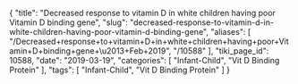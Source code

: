 {
    "title": "Decreased response to vitamin D in white children having poor Vitamin D binding gene",
    "slug": "decreased-response-to-vitamin-d-in-white-children-having-poor-vitamin-d-binding-gene",
    "aliases": [
        "/Decreased+response+to+vitamin+D+in+white+children+having+poor+Vitamin+D+binding+gene+\u2013+Feb+2019",
        "/10588"
    ],
    "tiki_page_id": 10588,
    "date": "2019-03-19",
    "categories": [
        "Infant-Child",
        "Vit D Binding Protein"
    ],
    "tags": [
        "Infant-Child",
        "Vit D Binding Protein"
    ]
}